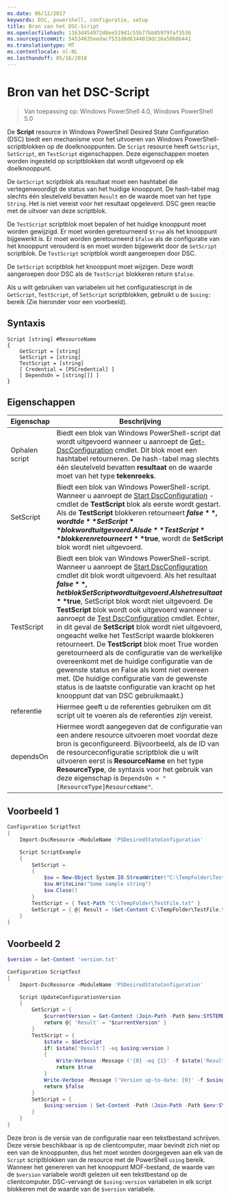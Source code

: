 ```yaml
---
ms.date: 06/12/2017
keywords: DSC, powershell, configuratie, setup
title: Bron van het DSC-Script
ms.openlocfilehash: 1163d454972d8ee519d1c55b77bb85979faf3536
ms.sourcegitcommit: 54534635eedacf531d8d6344019dc16a50b8b441
ms.translationtype: MT
ms.contentlocale: nl-NL
ms.lasthandoff: 05/16/2018
---
```

# <a name="dsc-script-resource"></a>Bron van het DSC-Script


> Van toepassing op: Windows PowerShell 4.0, Windows PowerShell 5.0

De **Script** resource in Windows PowerShell Desired State Configuration (DSC) biedt een mechanisme voor het uitvoeren van Windows PowerShell-scriptblokken op de doelknooppunten. De `Script` resource heeft `GetScript`, `SetScript`, en `TestScript` eigenschappen. Deze eigenschappen moeten worden ingesteld op scriptblokken dat wordt uitgevoerd op elk doelknooppunt.

De `GetScript` scriptblok als resultaat moet een hashtabel die vertegenwoordigt de status van het huidige knooppunt. De hash-tabel mag slechts één sleutelveld bevatten `Result` en de waarde moet van het type `String`. Het is niet vereist voor het resultaat opgeleverd. DSC geen reactie met de uitvoer van deze scriptblok.

De `TestScript` scriptblok moet bepalen of het huidige knooppunt moet worden gewijzigd. Er moet worden geretourneerd `$true` als het knooppunt bijgewerkt is. Er moet worden geretourneerd `$false` als de configuratie van het knooppunt verouderd is en moet worden bijgewerkt door de `SetScript` scriptblok. De `TestScript` scriptblok wordt aangeroepen door DSC.

De `SetScript` scriptblok het knooppunt moet wijzigen. Deze wordt aangeroepen door DSC als de `TestScript` blokkeren return `$false`.

Als u wilt gebruiken van variabelen uit het configuratiescript in de `GetScript`, `TestScript`, of `SetScript` scriptblokken, gebruikt u de `$using:` bereik (Zie hieronder voor een voorbeeld).


## <a name="syntax"></a>Syntaxis

```
Script [string] #ResourceName
{
    GetScript = [string]
    SetScript = [string]
    TestScript = [string]
    [ Credential = [PSCredential] ]
    [ DependsOn = [string[]] ]
}
```

## <a name="properties"></a>Eigenschappen

|  Eigenschap  |  Beschrijving   |
|---|---|
| Ophalen script| Biedt een blok van Windows PowerShell-script dat wordt uitgevoerd wanneer u aanroept de [Get-DscConfiguration](https://technet.microsoft.com/library/dn407379.aspx) cmdlet. Dit blok moet een hashtabel retourneren. De hash-tabel mag slechts één sleutelveld bevatten **resultaat** en de waarde moet van het type **tekenreeks**.|
| SetScript| Biedt een blok van Windows PowerShell-script. Wanneer u aanroept de [Start DscConfiguration](https://technet.microsoft.com/library/dn521623.aspx) -cmdlet de **TestScript** blok als eerste wordt gestart. Als de **TestScript** blokkeren retourneert **$false**, wordt de **SetScript** blok wordt uitgevoerd. Als de **TestScript** blokkeren retourneert **$true**, wordt de **SetScript** blok wordt niet uitgevoerd.|
| TestScript| Biedt een blok van Windows PowerShell-script. Wanneer u aanroept de [Start DscConfiguration](https://technet.microsoft.com/library/dn521623.aspx) cmdlet dit blok wordt uitgevoerd. Als het resultaat **$false**, het blok SetScript wordt uitgevoerd. Als het resultaat **$true**, SetScript blok wordt niet uitgevoerd. De **TestScript** blok wordt ook uitgevoerd wanneer u aanroept de [Test DscConfiguration](https://technet.microsoft.com/en-us/library/dn407382.aspx) cmdlet. Echter, in dit geval de **SetScript** blok wordt niet uitgevoerd, ongeacht welke het TestScript waarde blokkeren retourneert. De **TestScript** blok moet True worden geretourneerd als de configuratie van de werkelijke overeenkomt met de huidige configuratie van de gewenste status en False als komt niet overeen met. (De huidige configuratie van de gewenste status is de laatste configuratie van kracht op het knooppunt dat van DSC gebruikmaakt.)|
| referentie| Hiermee geeft u de referenties gebruiken om dit script uit te voeren als de referenties zijn vereist.|
| dependsOn| Hiermee wordt aangegeven dat de configuratie van een andere resource uitvoeren moet voordat deze bron is geconfigureerd. Bijvoorbeeld, als de ID van de resourceconfiguratie scriptblok die u wilt uitvoeren eerst is **ResourceName** en het type **ResourceType**, de syntaxis voor het gebruik van deze eigenschap is `DependsOn = "[ResourceType]ResourceName"`.

## <a name="example-1"></a>Voorbeeld 1
```powershell
Configuration ScriptTest
{
    Import-DscResource –ModuleName 'PSDesiredStateConfiguration'

    Script ScriptExample
    {
        SetScript =
        {
            $sw = New-Object System.IO.StreamWriter("C:\TempFolder\TestFile.txt")
            $sw.WriteLine("Some sample string")
            $sw.Close()
        }
        TestScript = { Test-Path "C:\TempFolder\TestFile.txt" }
        GetScript = { @{ Result = (Get-Content C:\TempFolder\TestFile.txt) } }
    }
}
```

## <a name="example-2"></a>Voorbeeld 2
```powershell
$version = Get-Content 'version.txt'

Configuration ScriptTest
{
    Import-DscResource –ModuleName 'PSDesiredStateConfiguration'

    Script UpdateConfigurationVersion
    {
        GetScript = {
            $currentVersion = Get-Content (Join-Path -Path $env:SYSTEMDRIVE -ChildPath 'version.txt')
            return @{ 'Result' = "$currentVersion" }
        }
        TestScript = {
            $state = $GetScript
            if( $state['Result'] -eq $using:version )
            {
                Write-Verbose -Message ('{0} -eq {1}' -f $state['Result'],$using:version)
                return $true
            }
            Write-Verbose -Message ('Version up-to-date: {0}' -f $using:version)
            return $false
        }
        SetScript = {
            $using:version | Set-Content -Path (Join-Path -Path $env:SYSTEMDRIVE -ChildPath 'version.txt')
        }
    }
}
```

Deze bron is de versie van de configuratie naar een tekstbestand schrijven. Deze versie beschikbaar is op de clientcomputer, maar bevindt zich niet op een van de knooppunten, dus het moet worden doorgegeven aan elk van de `Script` scriptblokken van de resource met de PowerShell `using` bereik. Wanneer het genereren van het knooppunt MOF-bestand, de waarde van de `$version` variabele wordt gelezen uit een tekstbestand op de clientcomputer. DSC-vervangt de `$using:version` variabelen in elk script blokkeren met de waarde van de `$version` variabele.